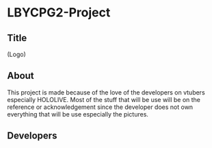# LBYCPG2-Project

## Title
(Logo)

## About
This project is made because of the love of the developers on vtubers especially HOLOLIVE. 
Most of the stuff that will be use will be on the reference or acknowledgement since the developer does not own everything that will be use especially the pictures.

## Developers
